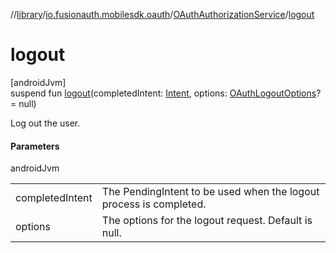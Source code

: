 //[library](../../../index.md)/[io.fusionauth.mobilesdk.oauth](../index.md)/[OAuthAuthorizationService](index.md)/[logout](logout.md)

# logout

[androidJvm]\
suspend fun [logout](logout.md)(completedIntent: [Intent](https://developer.android.com/reference/kotlin/android/content/Intent.html), options: [OAuthLogoutOptions](../-o-auth-logout-options/index.md)? = null)

Log out the user.

#### Parameters

androidJvm

| | |
|---|---|
| completedIntent | The PendingIntent to be used when the logout process is completed. |
| options | The options for the logout request. Default is null. |
